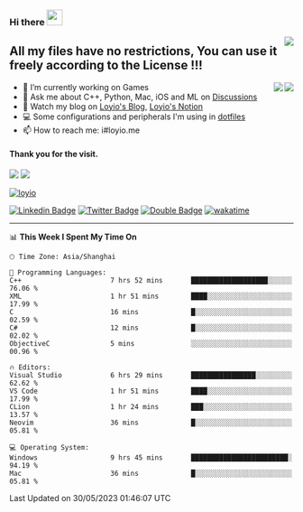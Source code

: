 <h3 align="left">Hi there <img src="https://media.giphy.com/media/hvRJCLFzcasrR4ia7z/giphy.gif" width="28"></h3>
<a align="right" href="https://github.com/loyio/loyio/blob/master/STAR/README.md"><img align="right" src="https://img.shields.io/badge/LOYIO-STAR-green" /></a>

## All my files have no restrictions, You can use it freely according to the License !!!

<a href="https://github.com/loyio#gh-light-mode-only">
     <img align="right"  src="https://loy-readme.vercel.app/api/top-langs/?username=loyio&langs_count=6&hide=css,html,jupyter%20notebook" />
</a>

<a href="https://github.com/loyio#gh-dark-mode-only">
  <img align="right"  src="https://loy-readme.vercel.app/api/top-langs/?username=loyio&langs_count=6&theme=slateorange&hide=css,html,jupyter%20notebook" />
</a>



- 🔭 I’m currently working on Games
- 💬 Ask me about C++, Python, Mac, iOS and ML on [Discussions](https://github.com/loyio/blog/discussions)
- 📔 Watch my blog on [Loyio's Blog](https://loyio.me), [Loyio's Notion](https://loyio.notion.site/loyio/Loyio-s-Dashboard-2f56bd29222a445ea9d9e8802a1ac83b)
- 💻 Some configurations and peripherals I'm using in [dotfiles](https://github.com/loyio/dotfiles)
- 📫 How to reach me: i#loyio.me


#### Thank you for the visit.
<img src="http://profile-counter.glitch.me/loyio/count.svg" />

<img src="https://loy-readme.vercel.app/api?username=loyio&show_icons=true&hide=stars&include_all_commits=true&hide_title=true&theme=slateorange" />

     

[![loyio](https://github-profile-trophy.vercel.app/?username=loyio&theme=onedark&column=4)](https://github.com/loyio)

[![Linkedin Badge](https://img.shields.io/badge/-@loyio-0077b5?style=flat-square&logo=Linkedin&logoColor=white&labelColor=0077b5&link=https://www.linkedin.com/in/loyio-hex-363172158/)](https://www.linkedin.com/in/loyio-hex-363172158/)
[![Twitter Badge](https://img.shields.io/badge/-@loyiome-1ca0f1?style=flat-square&labelColor=1ca0f1&logo=twitter&logoColor=white&link=https://twitter.com/loyiome)](https://twitter.com/loyiome)
[![Double Badge](https://img.shields.io/badge/@loyio-007722?style=flat&logo=Douban&logoColor=white)](https://www.douban.com/people/susmote)
[![wakatime](https://wakatime.com/badge/user/c0ddc104-5a20-41d1-ab9a-c4d9ea20a4d9.svg)](https://wakatime.com/@c0ddc104-5a20-41d1-ab9a-c4d9ea20a4d9)

-------
<!--START_SECTION:waka-->
📊 **This Week I Spent My Time On** 

```text
🕑︎ Time Zone: Asia/Shanghai

💬 Programming Languages: 
C++                      7 hrs 52 mins       ███████████████████░░░░░░   76.06 % 
XML                      1 hr 51 mins        ████░░░░░░░░░░░░░░░░░░░░░   17.99 % 
C                        16 mins             █░░░░░░░░░░░░░░░░░░░░░░░░   02.59 % 
C#                       12 mins             █░░░░░░░░░░░░░░░░░░░░░░░░   02.02 % 
ObjectiveC               5 mins              ░░░░░░░░░░░░░░░░░░░░░░░░░   00.96 % 

🔥 Editors: 
Visual Studio            6 hrs 29 mins       ████████████████░░░░░░░░░   62.62 % 
VS Code                  1 hr 51 mins        ████░░░░░░░░░░░░░░░░░░░░░   17.99 % 
CLion                    1 hr 24 mins        ███░░░░░░░░░░░░░░░░░░░░░░   13.57 % 
Neovim                   36 mins             █░░░░░░░░░░░░░░░░░░░░░░░░   05.81 % 

💻 Operating System: 
Windows                  9 hrs 45 mins       ████████████████████████░   94.19 % 
Mac                      36 mins             █░░░░░░░░░░░░░░░░░░░░░░░░   05.81 % 
```


 Last Updated on 30/05/2023 01:46:07 UTC
<!--END_SECTION:waka-->
